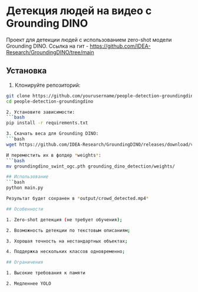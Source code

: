 # Детекция людей на видео с Grounding DINO

Проект для детекции людей с использованием zero-shot модели Grounding DINO.
Ссылка на гит - https://github.com/IDEA-Research/GroundingDINO/tree/main

## Установка

1. Клонируйте репозиторий:
```bash
git clone https://github.com/yourusername/people-detection-groundingdino.git
cd people-detection-groundingdino

2. Установите зависимости:
```bash
pip install -r requirements.txt

3. Скачать веса для Grounding DINO:
```bash
wget https://github.com/IDEA-Research/GroundingDINO/releases/download/v0.1.0-alpha/groundingdino_swint_ogc.pth

И переместить их в фолдер *weights*:
```bash
mv groundingdino_swint_ogc.pth grounding_dino_detection/weights/

## Использование
```bash
python main.py

Результат будет сохранен в *output/crowd_detected.mp4*

## Особенности

1. Zero-shot детекция (не требует обучения);

2. Возможность детекции по текстовым описаниям;

3. Хорошая точность на нестандартных объектах;

4. Поддержка нескольких классов одновременно;

## Ограничения

1. Высокие требования к памяти

2. Медленнее YOLO
